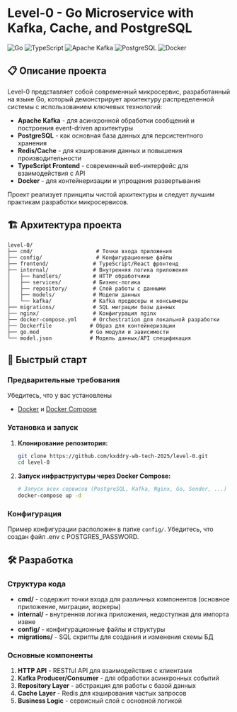 # Level-0 - Go Microservice with Kafka, Cache, and PostgreSQL

![Go](https://img.shields.io/badge/go-%2300ADD8.svg?style=for-the-badge&logo=go&logoColor=white)
![TypeScript](https://img.shields.io/badge/typescript-%23007ACC.svg?style=for-the-badge&logo=typescript&logoColor=white)
![Apache Kafka](https://img.shields.io/badge/Apache%20Kafka-000?style=for-the-badge&logo=apachekafka)
![PostgreSQL](https://img.shields.io/badge/postgresql-%23316192.svg?style=for-the-badge&logo=postgresql&logoColor=white)
![Docker](https://img.shields.io/badge/docker-%230db7ed.svg?style=for-the-badge&logo=docker&logoColor=white)

## 📋 Описание проекта

Level-0 представляет собой современный микросервис, разработанный на языке Go, который демонстрирует архитектуру распределенной системы с использованием ключевых технологий:

- **Apache Kafka** - для асинхронной обработки сообщений и построения event-driven архитектуры
- **PostgreSQL** - как основная база данных для персистентного хранения
- **Redis/Cache** - для кэширования данных и повышения производительности
- **TypeScript Frontend** - современный веб-интерфейс для взаимодействия с API
- **Docker** - для контейнеризации и упрощения развертывания

Проект реализует принципы чистой архитектуры и следует лучшим практикам разработки микросервисов.

## 🏗️ Архитектура проекта

```
level-0/
├── cmd/                    # Точки входа приложения
├── config/                 # Конфигурационные файлы
├── frontend/              # TypeScript/React фронтенд
├── internal/              # Внутренняя логика приложения
│   ├── handlers/          # HTTP обработчики
│   ├── services/          # Бизнес-логика
│   ├── repository/        # Слой работы с данными
│   ├── models/            # Модели данных
│   └── kafka/             # Kafka продюсеры и консьюмеры
├── migrations/            # SQL миграции базы данных
├── nginx/                 # Конфигурация nginx
├── docker-compose.yml     # Orchestration для локальной разработки
├── Dockerfile            # Образ для контейнеризации
├── go.mod                # Go модули и зависимости
└── model.json            # Модель данных/API спецификация
```

## 🚀 Быстрый старт

### Предварительные требования

Убедитесь, что у вас установлены

- [Docker](https://docs.docker.com/get-docker/) и [Docker Compose](https://docs.docker.com/compose/install/)

### Установка и запуск

1. **Клонирование репозитория:**
   ```bash
   git clone https://github.com/kxddry-wb-tech-2025/level-0.git
   cd level-0
   ```

2. **Запуск инфраструктуры через Docker Compose:**
   ```bash
   # Запуск всех сервисов (PostgreSQL, Kafka, Nginx, Go, Sender, ...)
   docker-compose up -d
   ```

### Конфигурация

Пример конфигурации расположен в папке `config/`. Убедитесь, что создан файл .env с POSTGRES_PASSWORD.

## 🛠️ Разработка

### Структура кода

- **cmd/** - содержит точки входа для различных компонентов (основное приложение, миграции, воркеры)
- **internal/** - внутренняя логика приложения, недоступная для импорта извне
- **config/** - конфигурационные файлы и структуры
- **migrations/** - SQL скрипты для создания и изменения схемы БД

### Основные компоненты

1. **HTTP API** - RESTful API для взаимодействия с клиентами
2. **Kafka Producer/Consumer** - для обработки асинхронных событий
3. **Repository Layer** - абстракция для работы с базой данных
4. **Cache Layer** - Redis для кэширования частых запросов
5. **Business Logic** - сервисный слой с основной логикой
